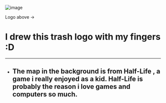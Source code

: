 ![image](blog/images/feat.png)

Logo above ->
# I drew this trash logo with my fingers :D
---
- ## The map in the background is from Half-Life , a game i really enjoyed as a kid. Half-Life is probably the reason i love games and computers so much. 